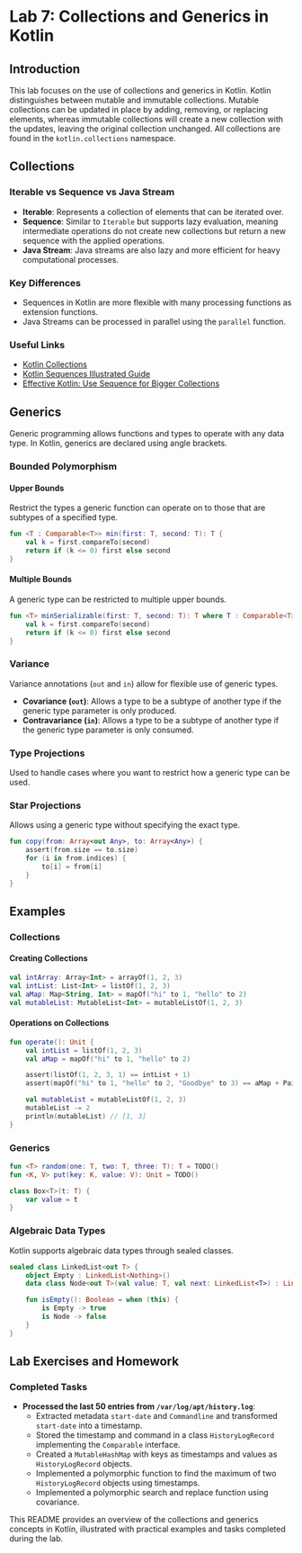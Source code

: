 
# Lab 7: Collections and Generics in Kotlin

## Introduction
This lab focuses on the use of collections and generics in Kotlin. Kotlin distinguishes between mutable and immutable collections. Mutable collections can be updated in place by adding, removing, or replacing elements, whereas immutable collections will create a new collection with the updates, leaving the original collection unchanged. All collections are found in the `kotlin.collections` namespace.

## Collections
### Iterable vs Sequence vs Java Stream
- **Iterable**: Represents a collection of elements that can be iterated over.
- **Sequence**: Similar to `Iterable` but supports lazy evaluation, meaning intermediate operations do not create new collections but return a new sequence with the applied operations.
- **Java Stream**: Java streams are also lazy and more efficient for heavy computational processes.

### Key Differences
- Sequences in Kotlin are more flexible with many processing functions as extension functions.
- Java Streams can be processed in parallel using the `parallel` function.

### Useful Links
- [Kotlin Collections](https://kotlinlang.org/api/latest/jvm/stdlib/kotlin.collections/)
- [Kotlin Sequences Illustrated Guide](https://typealias.com/guides/kotlin-sequences-illustrated-guide/)
- [Effective Kotlin: Use Sequence for Bigger Collections](https://blog.kotlin-academy.com/effective-kotlin-use-sequence-for-bigger-collections-with-more-than-one-processing-step-649a15bb4bf)

## Generics
Generic programming allows functions and types to operate with any data type. In Kotlin, generics are declared using angle brackets.

### Bounded Polymorphism
#### Upper Bounds
Restrict the types a generic function can operate on to those that are subtypes of a specified type.

```kotlin
fun <T : Comparable<T>> min(first: T, second: T): T {
    val k = first.compareTo(second)
    return if (k <= 0) first else second
}
```

#### Multiple Bounds
A generic type can be restricted to multiple upper bounds.

```kotlin
fun <T> minSerializable(first: T, second: T): T where T : Comparable<T>, T : Serializable {
    val k = first.compareTo(second)
    return if (k <= 0) first else second
}
```

### Variance
Variance annotations (`out` and `in`) allow for flexible use of generic types.

- **Covariance (`out`)**: Allows a type to be a subtype of another type if the generic type parameter is only produced.
- **Contravariance (`in`)**: Allows a type to be a subtype of another type if the generic type parameter is only consumed.

### Type Projections
Used to handle cases where you want to restrict how a generic type can be used.

### Star Projections
Allows using a generic type without specifying the exact type.

```kotlin
fun copy(from: Array<out Any>, to: Array<Any>) {
    assert(from.size == to.size)
    for (i in from.indices) {
        to[i] = from[i]
    }
}
```

## Examples
### Collections
#### Creating Collections
```kotlin
val intArray: Array<Int> = arrayOf(1, 2, 3)
val intList: List<Int> = listOf(1, 2, 3)
val aMap: Map<String, Int> = mapOf("hi" to 1, "hello" to 2)
val mutableList: MutableList<Int> = mutableListOf(1, 2, 3)
```

#### Operations on Collections
```kotlin
fun operate(): Unit {
    val intList = listOf(1, 2, 3)
    val aMap = mapOf("hi" to 1, "hello" to 2)

    assert(listOf(1, 2, 3, 1) == intList + 1)
    assert(mapOf("hi" to 1, "hello" to 2, "Goodbye" to 3) == aMap + Pair("Goodbye", 3))

    val mutableList = mutableListOf(1, 2, 3)
    mutableList -= 2
    println(mutableList) // [1, 3]
}
```

### Generics
```kotlin
fun <T> random(one: T, two: T, three: T): T = TODO()
fun <K, V> put(key: K, value: V): Unit = TODO()

class Box<T>(t: T) {
    var value = t
}
```

### Algebraic Data Types
Kotlin supports algebraic data types through sealed classes.

```kotlin
sealed class LinkedList<out T> {
    object Empty : LinkedList<Nothing>()
    data class Node<out T>(val value: T, val next: LinkedList<T>) : LinkedList<T>()

    fun isEmpty(): Boolean = when (this) {
        is Empty -> true
        is Node -> false
    }
}
```

## Lab Exercises and Homework
### Completed Tasks
- **Processed the last 50 entries from `/var/log/apt/history.log`**:
  - Extracted metadata `start-date` and `Commandline` and transformed `start-date` into a timestamp.
  - Stored the timestamp and command in a class `HistoryLogRecord` implementing the `Comparable` interface.
  - Created a `MutableHashMap` with keys as timestamps and values as `HistoryLogRecord` objects.
  - Implemented a polymorphic function to find the maximum of two `HistoryLogRecord` objects using timestamps.
  - Implemented a polymorphic search and replace function using covariance.

This README provides an overview of the collections and generics concepts in Kotlin, illustrated with practical examples and tasks completed during the lab.
